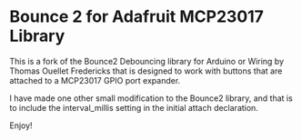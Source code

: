 Bounce 2 for Adafruit MCP23017 Library
=======

This is a fork of the Bounce2 Debouncing library for Arduino or Wiring by Thomas Ouellet Fredericks that is designed to work with buttons that are attached to a MCP23017 GPIO port expander. 

I have made one other small modification to the Bounce2 library, and that is to include the interval_millis setting in the initial attach declaration.

Enjoy!